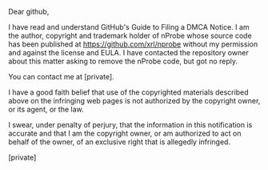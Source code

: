 Dear github,

I have read and understand GitHub's Guide to Filing a DMCA Notice. I am the author, copyright and trademark holder of nProbe whose source code has been published at https://github.com/xrl/nprobe without my permission and against the license and EULA. I have contacted the repository owner about this matter asking to remove the nProbe code, but got no reply.

You can contact me at [private].

I have a good faith belief that use of the copyrighted materials described above on the infringing web pages is not authorized by the copyright owner, or its agent, or the law.

I swear, under penalty of perjury, that the information in this notification is accurate and that I am the copyright owner, or am authorized to act on behalf of the owner, of an exclusive right that is allegedly infringed.

[private]
